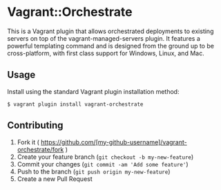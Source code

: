 # Vagrant::Orchestrate

This is a Vagrant plugin that allows orchestrated deployments
to existing servers on top of the vagrant-managed-servers plugin.
It features a powerful templating command and is designed from the
ground up to be cross-platform, with first class support for Windows,
Linux, and Mac.

## Usage

Install using the standard Vagrant plugin installation method:

    $ vagrant plugin install vagrant-orchestrate

## Contributing

1. Fork it ( https://github.com/[my-github-username]/vagrant-orchestrate/fork )
2. Create your feature branch (`git checkout -b my-new-feature`)
3. Commit your changes (`git commit -am 'Add some feature'`)
4. Push to the branch (`git push origin my-new-feature`)
5. Create a new Pull Request
